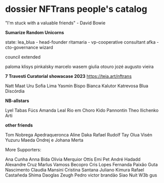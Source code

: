 # dossier NFTrans people's catalog
"I'm stuck with a valuable friends" - David Bowie


**Sumarize Random Unicorns**

state: 
lea_blua - head-founder 
ritamaria - vp-cooperative consultant 
afka - cto-governance wizard

council extended

paloma klisys 
pinkalsky 
marcelo wasem 
giulia otouro 
jozé augusto vieira 


**7 Travesti Curatorial showacase 2023**
https://teia.art/nftrans

Natt Maat
Uru 
Sofia Lima 
Yasmin Bispo 
Bianca Kalutor
Katrevosa 
Blua Discórdia

**NB-allstars**

Lyel Tabas 
Fúcs 
Amanda Leal 
Rio em Choro 
Kido Pannontin 
Theo Ilichenko 
Arti

**other friends**

Tom Nobrega 
Apedraqueronca 
Aline Daka 
Rafael Rudolf 
Tay Olua 
Visén 
Yuzuru Maeda 
Ondrej e Johana Merta 

More Supporters:

Ana Cunha 
Anna Bida 
Olivia Merquior 
Ottis 
Emi
Pet 
André Hadadd 
Alexandre Cruz 
Marlus 
Vamoss
Becopro 
Cris Lopes 
Fernanda Paixão 
Guta Nascimento 
Claudia Mansini 
Cristina Santana 
Juliano Kimura
Rafael Castañeda 
Shima 
Daoglas 
Zeugh 
Pedro victor brandão
Siao 
Nuit 
W3b gus

